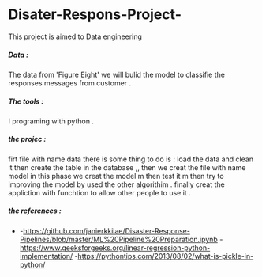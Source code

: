 # Disater-Respons-Project-

This project is aimed to Data engineering  
##### Data : 
The data from 'Figure Eight' we will bulid the model to classifie the responses  messages from customer . 
##### The tools :
I programing with python . 
 
##### the projec : 
firt file with name data there is some thing to do is : 
load  the data and clean it then create the table in the database ,, then we creat the file with name model 
in this phase we creat the model m then test it m then try to improving the model by used the other algorithim . 
finally creat the appliction with funchtion to allow other people to use it . 

##### the references :
- -https://github.com/janierkkilae/Disaster-Response-Pipelines/blob/master/ML%20Pipeline%20Preparation.ipynb
-https://www.geeksforgeeks.org/linear-regression-python-implementation/ 
-https://pythontips.com/2013/08/02/what-is-pickle-in-python/



